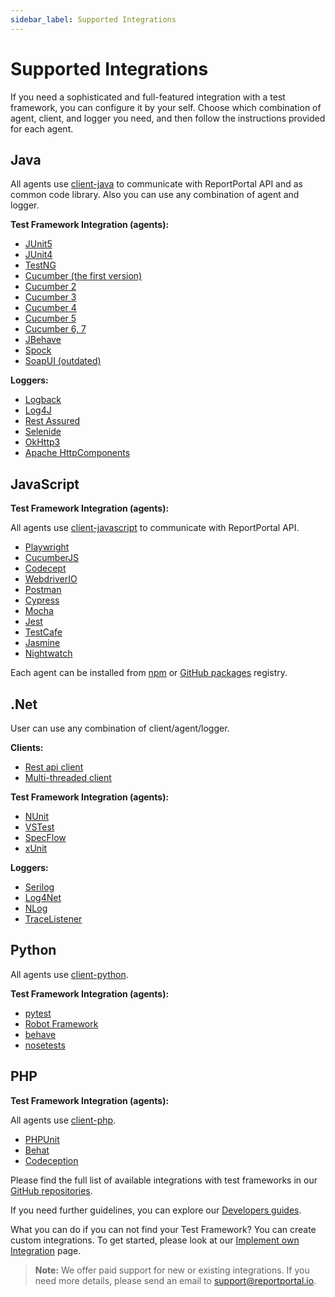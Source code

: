```yaml
---
sidebar_label: Supported Integrations
---
```


# Supported Integrations

If you need a sophisticated and full-featured integration with a test framework, you can configure it by your self.
Choose which combination of agent, client, and logger you need, and then follow the instructions provided for each agent.

## Java

All agents use [client-java](https://github.com/reportportal/client-java) to communicate with ReportPortal API and as common code library. Also you can use any combination of agent and logger.

**Test Framework Integration (agents):**

- [JUnit5](https://github.com/reportportal/agent-java-junit5)
- [JUnit4](https://github.com/reportportal/agent-java-junit)
- [TestNG](https://github.com/reportportal/agent-java-testNG)
- [Cucumber (the first version)](https://github.com/reportportal/agent-java-cucumber)
- [Cucumber 2](https://github.com/reportportal/agent-java-cucumber2)
- [Cucumber 3](https://github.com/reportportal/agent-java-cucumber3)
- [Cucumber 4](https://github.com/reportportal/agent-java-cucumber4)
- [Cucumber 5](https://github.com/reportportal/agent-java-cucumber5)
- [Cucumber 6, 7](https://github.com/reportportal/agent-java-cucumber6)
- [JBehave](https://github.com/reportportal/agent-java-jbehave)
- [Spock](https://github.com/reportportal/agent-java-spock)
- [SoapUI (outdated)](https://github.com/reportportal/agent-java-soapui)

**Loggers:**

- [Logback](https://github.com/reportportal/logger-java-logback)
- [Log4J](https://github.com/reportportal/logger-java-log4j)
- [Rest Assured](https://github.com/reportportal/logger-java-rest-assured)
- [Selenide](https://github.com/reportportal/logger-java-selenide)
- [OkHttp3](https://github.com/reportportal/logger-java-okhttp3)
- [Apache HttpComponents](https://github.com/reportportal/logger-java-httpcomponents)

## JavaScript

**Test Framework Integration (agents):**

All agents use [client-javascript](https://github.com/reportportal/client-javascript) to communicate with ReportPortal API.

- [Playwright](https://github.com/reportportal/agent-js-playwright)
- [CucumberJS](https://github.com/reportportal/agent-js-cucumber)
- [Codecept](https://github.com/reportportal/agent-js-codecept)
- [WebdriverIO](https://github.com/reportportal/agent-js-webdriverio)
- [Postman](https://github.com/reportportal/agent-js-postman)
- [Cypress](https://github.com/reportportal/agent-js-cypress)
- [Mocha](https://github.com/reportportal/agent-js-mocha)
- [Jest](https://github.com/reportportal/agent-js-jest)
- [TestCafe](https://github.com/reportportal/agent-js-testcafe)
- [Jasmine](https://github.com/reportportal/agent-js-jasmine)
- [Nightwatch](https://github.com/reportportal/agent-js-nightwatch)

Each agent can be installed from [npm](https://www.npmjs.com/settings/reportportal/packages?page=1&perPage=10) or [GitHub packages](https://github.com/orgs/reportportal/packages?ecosystem=npm) registry.

## .Net

User can use any combination of client/agent/logger.

**Clients:**

- [Rest api client](https://github.com/reportportal/client-net)
- [Multi-threaded client](https://github.com/reportportal/commons-net)

**Test Framework Integration (agents):**

- [NUnit](https://github.com/reportportal/agent-net-nunit)
- [VSTest](https://github.com/reportportal/agent-net-vstest)
- [SpecFlow](https://github.com/reportportal/agent-net-specflow)
- [xUnit](https://github.com/reportportal/agent-net-xunit)

**Loggers:**

- [Serilog](https://github.com/reportportal/logger-net-serilog)
- [Log4Net](https://github.com/reportportal/logger-net-log4net)
- [NLog](https://github.com/reportportal/logger-net-nlog)
- [TraceListener](https://github.com/reportportal/logger-net-tracelistener)

## Python

All agents use [client-python](https://github.com/reportportal/client-Python).

**Test Framework Integration (agents):**

- [pytest](https://github.com/reportportal/agent-python-pytest)
- [Robot Framework](https://github.com/reportportal/agent-Python-RobotFramework)
- [behave](https://github.com/reportportal/agent-python-behave)
- [nosetests](https://github.com/reportportal/agent-python-nosetests)

## PHP

**Test Framework Integration (agents):**

All agents use [client-php](https://github.com/reportportal/client-php).

- [PHPUnit](https://github.com/reportportal/agent-php-PHPUnit)
- [Behat](https://github.com/reportportal/agent-php-Behat)
- [Codeception](https://github.com/reportportal/agent-php-Codeception)

Please find the full list of available integrations with test frameworks in our [GitHub repositories](https://github.com/reportportal).

If you need further guidelines, you can explore our [Developers guides](/category/developers-guides).

What you can do if you can not find your Test Framework?
You can create custom integrations. To get started, please look at our [Implement own Integration](/log-data-in-reportportal/ImplementOwnIntegration) page.

>**Note:**
> We offer paid support for new or existing integrations. If you need more details, please send an email to support@reportportal.io.
